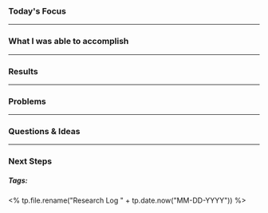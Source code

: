### Today's Focus

***
### What I was able to accomplish

***
### Results

***
### Problems

***
### Questions & Ideas

***
### Next Steps

##### Tags:




<% tp.file.rename("Research Log " + tp.date.now("MM-DD-YYYY")) %>